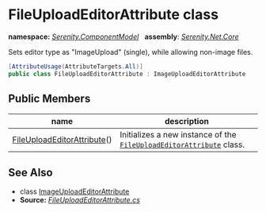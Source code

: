 # FileUploadEditorAttribute class
**namespace:** *[Serenity.ComponentModel](../README.md#serenity.componentmodel-namespace)*   **assembly**: *[Serenity.Net.Core](../README.md)*

Sets editor type as "ImageUpload" (single), while allowing non-image files.

```csharp
[AttributeUsage(AttributeTargets.All)]
public class FileUploadEditorAttribute : ImageUploadEditorAttribute
```

## Public Members

| name | description |
| --- | --- |
| [FileUploadEditorAttribute](FileUploadEditorAttribute/FileUploadEditorAttribute.md)() | Initializes a new instance of the [`FileUploadEditorAttribute`](FileUploadEditorAttribute.md) class. |

## See Also

* class [ImageUploadEditorAttribute](ImageUploadEditorAttribute.md)
* **Source:** *[FileUploadEditorAttribute.cs](https://github.com/serenity-is/Serenity/blob/master/src/Serenity.Net.Core/ComponentModel/Upload/FileUploadEditorAttribute.cs)*